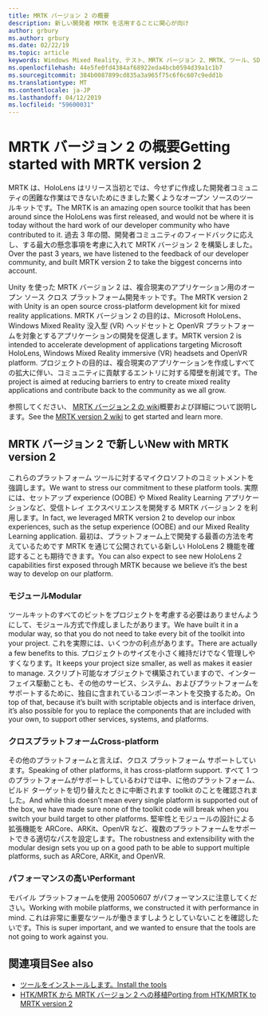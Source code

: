 ```yaml
---
title: MRTK バージョン 2 の概要
description: 新しい開発者 MRTK を活用することに関心が向け
author: grbury
ms.author: grbury
ms.date: 02/22/19
ms.topic: article
keywords: Windows Mixed Reality、テスト、MRTK バージョン 2、MRTK、ツール、SDK、HoloLens、HoloLens 2
ms.openlocfilehash: 44e5fe0fd4384af68922eda4bcb0594d39a1c1b7
ms.sourcegitcommit: 384b0087899cd835a3a965f75c6f6c607c9edd1b
ms.translationtype: MT
ms.contentlocale: ja-JP
ms.lasthandoff: 04/12/2019
ms.locfileid: "59600031"
---
```

# <a name="getting-started-with-mrtk-version-2"></a><span data-ttu-id="fce8c-104">MRTK バージョン 2 の概要</span><span class="sxs-lookup"><span data-stu-id="fce8c-104">Getting started with MRTK version 2</span></span>

<span data-ttu-id="fce8c-105">MRTK は、HoloLens はリリース当初とでは、今せずに作成した開発者コミュニティの困難な作業はできないためにきました驚くようなオープン ソースのツールキットです。</span><span class="sxs-lookup"><span data-stu-id="fce8c-105">The MRTK is an amazing open source toolkit that has been around since the HoloLens was first released, and would not be where it is today without the hard work of our developer community who have contributed to it.</span></span> <span data-ttu-id="fce8c-106">過去 3 年の間、開発者コミュニティのフィードバックに応えし、する最大の懸念事項を考慮に入れて MRTK バージョン 2 を構築しました。</span><span class="sxs-lookup"><span data-stu-id="fce8c-106">Over the past 3 years, we have listened to the feedback of our developer community, and built MRTK version 2 to take the biggest concerns into account.</span></span>  

<span data-ttu-id="fce8c-107">Unity を使った MRTK バージョン 2 は、複合現実のアプリケーション用のオープン ソース クロス プラットフォーム開発キットです。</span><span class="sxs-lookup"><span data-stu-id="fce8c-107">The MRTK version 2 with Unity is an open source cross-platform development kit for mixed reality applications.</span></span>  <span data-ttu-id="fce8c-108">MRTK バージョン 2 の目的は、Microsoft HoloLens、Windows Mixed Reality 没入型 (VR) ヘッドセットと OpenVR プラットフォームを対象とするアプリケーションの開発を促進します。</span><span class="sxs-lookup"><span data-stu-id="fce8c-108">MRTK version 2 is intended to accelerate development of applications targeting Microsoft HoloLens, Windows Mixed Reality immersive (VR) headsets and OpenVR platform.</span></span> <span data-ttu-id="fce8c-109">プロジェクトの目的は、複合現実のアプリケーションを作成しすべての拡大に伴い、コミュニティに貢献するエントリに対する障壁を削減です。</span><span class="sxs-lookup"><span data-stu-id="fce8c-109">The project is aimed at reducing barriers to entry to create mixed reality applications and contribute back to the community as we all grow.</span></span> 


<span data-ttu-id="fce8c-110">参照してください、 <a href="https://github.com/Microsoft/MixedRealityToolkit-Unity/wiki/Getting-Started-with-MRTK-v2" target="_blank">MRTK バージョン 2 の wiki</a>概要および詳細について説明します。</span><span class="sxs-lookup"><span data-stu-id="fce8c-110">See the <a href="https://github.com/Microsoft/MixedRealityToolkit-Unity/wiki/Getting-Started-with-MRTK-v2" target="_blank">MRTK version 2 wiki</a> to get started and learn more.</span></span>

## <a name="new-with-mrtk-version-2"></a><span data-ttu-id="fce8c-111">MRTK バージョン 2 で新しい</span><span class="sxs-lookup"><span data-stu-id="fce8c-111">New with MRTK version 2</span></span>
<span data-ttu-id="fce8c-112">これらのプラットフォーム ツールに対するマイクロソフトのコミットメントを強調します。</span><span class="sxs-lookup"><span data-stu-id="fce8c-112">We want to stress our commitment to these platform tools.</span></span>  <span data-ttu-id="fce8c-113">実際には、セットアップ experience (OOBE) や Mixed Reality Learning アプリケーションなど、受信トレイ エクスペリエンスを開発する MRTK バージョン 2 を利用します。</span><span class="sxs-lookup"><span data-stu-id="fce8c-113">In fact, we leveraged MRTK version 2 to develop our inbox experiences, such as the setup experience (OOBE) and our Mixed Reality Learning application.</span></span>  <span data-ttu-id="fce8c-114">最初は、プラットフォーム上で開発する最善の方法を考えているためです MRTK を通じて公開されている新しい HoloLens 2 機能を確認することも期待できます。</span><span class="sxs-lookup"><span data-stu-id="fce8c-114">You can also expect to see new HoloLens 2 capabilities first exposed through MRTK because we believe it’s the best way to develop on our platform.</span></span> 

### <a name="modular"></a><span data-ttu-id="fce8c-115">モジュール</span><span class="sxs-lookup"><span data-stu-id="fce8c-115">Modular</span></span>
<span data-ttu-id="fce8c-116">ツールキットのすべてのビットをプロジェクトを考慮する必要はありませんようにして、モジュール方式で作成しましたがあります。</span><span class="sxs-lookup"><span data-stu-id="fce8c-116">We have built it in a modular way, so that you do not need to take every bit of the toolkit into your project.</span></span>  <span data-ttu-id="fce8c-117">これを実際には、いくつかの利点があります。</span><span class="sxs-lookup"><span data-stu-id="fce8c-117">There are actually a few benefits to this.</span></span>  <span data-ttu-id="fce8c-118">プロジェクトのサイズを小さく維持だけでなく管理しやすくなります。</span><span class="sxs-lookup"><span data-stu-id="fce8c-118">It keeps your project size smaller, as well as makes it easier to manage.</span></span>  <span data-ttu-id="fce8c-119">スクリプト可能なオブジェクトで構築されていますので、インターフェイス駆動ことも、その他のサービス、システム、およびプラットフォームをサポートするために、独自に含まれているコンポーネントを交換するため。</span><span class="sxs-lookup"><span data-stu-id="fce8c-119">On top of that, because it’s built with scriptable objects and is interface driven, it’s also possible for you to replace the components that are included with your own, to support other services, systems, and platforms.</span></span>


### <a name="cross-platform"></a><span data-ttu-id="fce8c-120">クロスプラットフォーム</span><span class="sxs-lookup"><span data-stu-id="fce8c-120">Cross-platform</span></span>
<span data-ttu-id="fce8c-121">その他のプラットフォームと言えば、クロス プラットフォーム サポートしています。</span><span class="sxs-lookup"><span data-stu-id="fce8c-121">Speaking of other platforms, it has cross-platform support.</span></span>  <span data-ttu-id="fce8c-122">すべて 1 つのプラットフォームがサポートしているわけでは中、に他のプラットフォーム、ビルド ターゲットを切り替えたときに中断されます toolkit のことを確認されました。</span><span class="sxs-lookup"><span data-stu-id="fce8c-122">And while this doesn’t mean every single platform is supported out of the box, we have made sure none of the toolkit code will break when you switch your build target to other platforms.</span></span>  <span data-ttu-id="fce8c-123">堅牢性とモジュールの設計による拡張機能を ARCore、ARKit、OpenVR など、複数のプラットフォームをサポートできる適切なパスを設定します。</span><span class="sxs-lookup"><span data-stu-id="fce8c-123">The robustness and extensibility with the modular design sets you up on a good path to be able to support multiple platforms, such as ARCore, ARKit, and OpenVR.</span></span>


### <a name="performant"></a><span data-ttu-id="fce8c-124">パフォーマンスの高い</span><span class="sxs-lookup"><span data-stu-id="fce8c-124">Performant</span></span>
<span data-ttu-id="fce8c-125">モバイル プラットフォームを使用 20050607 がパフォーマンスに注意してください。</span><span class="sxs-lookup"><span data-stu-id="fce8c-125">Working with mobile platforms, we constructed it with performance in mind.</span></span>  <span data-ttu-id="fce8c-126">これは非常に重要なツールが働きますしようとしていないことを確認したいです。</span><span class="sxs-lookup"><span data-stu-id="fce8c-126">This is super important, and we wanted to ensure that the tools are not going to work against you.</span></span>


## <a name="see-also"></a><span data-ttu-id="fce8c-127">関連項目</span><span class="sxs-lookup"><span data-stu-id="fce8c-127">See also</span></span>
* [<span data-ttu-id="fce8c-128">ツールをインストールします。</span><span class="sxs-lookup"><span data-stu-id="fce8c-128">Install the tools</span></span>](install-the-tools.md)
* [<span data-ttu-id="fce8c-129">HTK/MRTK から MRTK バージョン 2 への移植</span><span class="sxs-lookup"><span data-stu-id="fce8c-129">Porting from HTK/MRTK to MRTK version 2</span></span>](mrtk-porting-guide.md)
